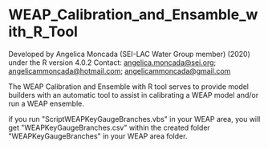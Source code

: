 # WEAP_Calibration_and_Ensamble_with_R_Tool

Developed by Angelica Moncada (SEI-LAC Water Group member) (2020) under the R version 4.0.2
Contact: angelica.moncada@sei.org; angelicammoncada@hotmail.com; angelicammoncada@gmail.com

The WEAP Calibration and Ensemble with R tool serves to provide model builders with an automatic tool to assist in calibrating a WEAP model and/or run a WEAP ensemble.

if you run "ScriptWEAPKeyGaugeBranches.vbs" in your WEAP area, you will get "WEAPKeyGaugeBranches.csv" within the created folder "WEAPKeyGaugeBranches" in your WEAP area folder. 

